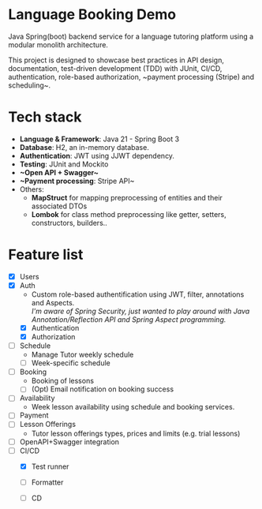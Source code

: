 # Language Booking Demo
Java Spring(boot) backend service for a language tutoring platform using a modular monolith architecture. 


This project is designed to showcase best practices in API design, documentation, test-driven development (TDD) with JUnit, CI/CD, authentication, role-based authorization, ~payment processing (Stripe) and scheduling~.

# Tech stack

- **Language & Framework**: Java 21 - Spring Boot 3
- **Database**: H2, an in-memory database.
- **Authentication**: JWT using JJWT dependency.
- **Testing**: JUnit and Mockito
- **~Open API + Swagger~**
- **~Payment processing**: Stripe API~
- Others:
  - **MapStruct** for mapping preprocessing of entities and their associated DTOs
  - **Lombok** for class method preprocessing like getter, setters, constructors, builders..


# Feature list

- [x] Users
- [x] Auth
  - Custom role-based authentification using JWT, filter, annotations and Aspects.\
_I'm aware of Spring Security, just wanted to play around with Java Annotation/Reflection API and Spring Aspect programming._
  - [x] Authentication
  - [x] Authorization
- [ ] Schedule
  - Manage Tutor weekly schedule
  - [ ] Week-specific schedule
- [ ] Booking
  - Booking of lessons
  - [ ] (Opt) Email notification on booking success
- [ ] Availability
  - Week lesson availability using schedule and booking services.
- [ ] Payment
- [ ] Lesson Offerings
  - Tutor lesson offerings types, prices and limits (e.g. trial lessons) 
- [ ] OpenAPI+Swagger integration
- [ ] CI/CD
  - [x] Test runner
  - [ ] Formatter
  - [ ] CD


